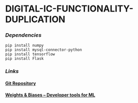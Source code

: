 # DIGITAL-IC-FUNCTIONALITY-DUPLICATION
### _Dependencies_ 
```
pip install numpy
pip install mysql-connector-python
pip install tensorflow
pip install Flask
```

### _Links_ 

#### [Git Repository](https://github.com/Ayesh-Rajakaruna/DIGITAL-FUNCTIONALITY-DUPLICATION)
#### [Weights & Biases – Developer tools for ML](https://wandb.ai/ic-functionality-duplication)
